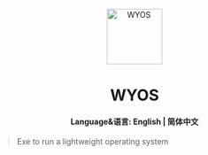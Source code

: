 <p align="center">
<img src="https://wangfangchenfei.github.io/WYOS/WYOS_Logo_596x1004.svg" alt="WYOS" width="100">
</p>
<h1 align="center">WYOS</h1>
<h4 align="center">Language&语言: English | 简体中文 </h4>

> Exe to run a lightweight operating system

